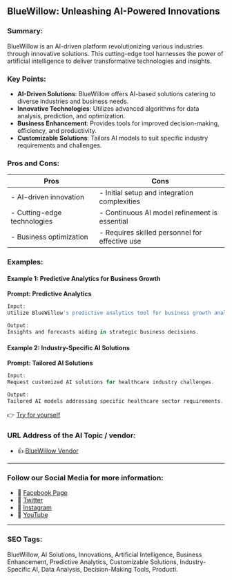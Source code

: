 ## BlueWillow: Unleashing AI-Powered Innovations

### Summary:

BlueWillow is an AI-driven platform revolutionizing various industries through innovative solutions. This cutting-edge tool harnesses the power of artificial intelligence to deliver transformative technologies and insights.

### Key Points:

- **AI-Driven Solutions**: BlueWillow offers AI-based solutions catering to diverse industries and business needs.
- **Innovative Technologies**: Utilizes advanced algorithms for data analysis, prediction, and optimization.
- **Business Enhancement**: Provides tools for improved decision-making, efficiency, and productivity.
- **Customizable Solutions**: Tailors AI models to suit specific industry requirements and challenges.

### Pros and Cons:

| Pros                        | Cons                                          |
|-----------------------------|-----------------------------------------------|
| - AI-driven innovation      | - Initial setup and integration complexities   |
| - Cutting-edge technologies | - Continuous AI model refinement is essential   |
| - Business optimization     | - Requires skilled personnel for effective use |

### Examples:

#### Example 1: Predictive Analytics for Business Growth
**Prompt: Predictive Analytics**

```dart
Input:
Utilize BlueWillow's predictive analytics tool for business growth analysis.

Output:
Insights and forecasts aiding in strategic business decisions.
```

#### Example 2: Industry-Specific AI Solutions
**Prompt: Tailored AI Solutions**

```dart
Input:
Request customized AI solutions for healthcare industry challenges.

Output:
Tailored AI models addressing specific healthcare sector requirements.
```

👉 <a href="https://www.bluewillow.ai/" target="_blank">Try for yourself</a>

### URL Address of the AI Topic / vendor:

- 👍 <a href="https://www.bluewillow.ai/" target="_blank">BlueWillow Vendor</a>

<hr>

### Follow our Social Media for more information:

- 📘 <a href="https://www.facebook.com/bluewillow.ai/" target="_blank">Facebook Page</a>
- 📄 <a href="https://twitter.com/bluewillowai" target="_blank">Twitter</a>
- 📸 <a href="https://www.instagram.com/bluewillow.ai/" target="_blank">Instagram</a>
- 🎥 <a href="https://www.youtube.com/bluewillowai" target="_blank">YouTube</a>

<hr>

### SEO Tags:
BlueWillow, AI Solutions, Innovations, Artificial Intelligence, Business Enhancement, Predictive Analytics, Customizable Solutions, Industry-Specific AI, Data Analysis, Decision-Making Tools, Producti.
